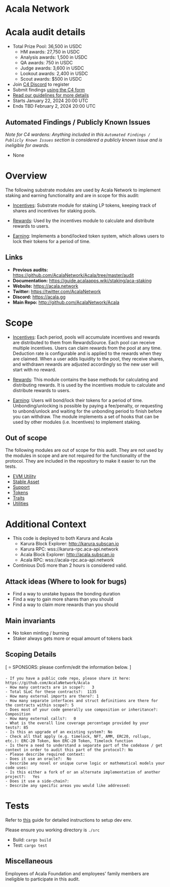 # Acala Network

# Acala audit details
- Total Prize Pool: 36,500 in USDC
  - HM awards: 27,750 in USDC
  - Analysis awards: 1,500 in USDC
  - QA awards: 750 in USDC
  - Judge awards: 3,600 in USDC
  - Lookout awards: 2,400 in USDC
  - Scout awards: $500 in USDC
- Join [C4 Discord](https://discord.gg/code4rena) to register
- Submit findings [using the C4 form](https://code4rena.com/contests/2024-01-acala/submit)
- [Read our guidelines for more details](https://docs.code4rena.com/roles/wardens)
- Starts January 22, 2024 20:00 UTC
- Ends TBD February 2, 2024 20:00 UTC

## Automated Findings / Publicly Known Issues
_Note for C4 wardens: Anything included in this `Automated Findings / Publicly Known Issues` section is considered a publicly known issue and is ineligible for awards._

- None

# Overview

The following substrate modules are used by Acala Network to implement staking and earning functionality and are in scope for this audit:

- [Incentives](https://github.com/code-423n4/2024-01-acala/tree/main/src/modules/incentives/): Substrate module for staking LP tokens, keeping track of shares and incentives for staking pools.

- [Rewards](https://github.com/code-423n4/2024-01-acala/tree/main/src/orml/rewards/): Used by the incentives module to calculate and distribute rewards to users.

- [Earning](https://github.com/code-423n4/2024-01-acala/tree/main/src/modules/earning/): Implements a bond/locked token system, which allows users to lock their tokens for a period of time.

## Links

- **Previous audits:** https://github.com/AcalaNetwork/Acala/tree/master/audit
- **Documentation:** https://guide.acalaapps.wiki/staking/aca-staking
- **Website:** https://acala.network
- **Twitter:** https://twitter.com/AcalaNetwork
- **Discord:** https://acala.gg
- **Main Repo:** http://github.com/AcalaNetwork/Acala

# Scope

- [Incentives](https://github.com/code-423n4/2024-01-acala/tree/main/src/modules/incentives/src/lib.rs): Each period, pools will accumulate incentives and rewards are distributed to them from RewardsSource. Each pool can receive multiple incentives. Users can claim rewards from the pool at any time. Deduction rate is configurable and is applied to the rewards when they are claimed. When a user adds liquidity to the pool, they receive shares, and withdrawn rewards are adjusted accordingly so the new user will start with no reward.

- [Rewards](https://github.com/code-423n4/2024-01-acala/tree/main/src/orml/rewards/src/lib.rs): This module contains the base methods for calculating and distributing rewards. It is used by the incentives module to calculate and distribute rewards to users.

- [Earning](https://github.com/code-423n4/2024-01-acala/tree/main/src/modules/earning/src/lib.rs): Users will bond/lock their tokens for a period of time. Unbonding/unlocking is possible by paying a fee/penalty, or requesting to unbond/unlock and waiting for the unbonding period to finish before you can withdraw. The module implements a set of hooks that can be used by other modules (i.e. Incentives) to implement staking.

## Out of scope

The following modules are out of scope for this audit. They are not used by the modules in scope and are not required for the functionality of the protocol. They are included in the repository to make it easier to run the tests.

- [EVM Utility](https://github.com/code-423n4/2024-01-acala/tree/main/src/modules/evm-utility)
- [Stable Asset](https://github.com/code-423n4/2024-01-acala/tree/main/src/modules/stable-asset)
- [Support](https://github.com/code-423n4/2024-01-acala/tree/main/src/modules/support)
- [Tokens](https://github.com/code-423n4/2024-01-acala/tree/main/src/orml/tokens)
- [Traits](https://github.com/code-423n4/2024-01-acala/tree/main/src/orml/traits)
- [Utilities](https://github.com/code-423n4/2024-01-acala/tree/main/src/orml/utilities)


# Additional Context

- This code is deployed to both Karura and Acala
  - Karura Block Explorer: http://karura.subscan.io
  - Karura RPC: wss://karura-rpc.aca-api.network
  - Acala Block Explorer: http://acala.subscan.io
  - Acala RPC: wss://acala-rpc.aca-api.network
- Continious DoS more than 2 hours is considered valid.

## Attack ideas (Where to look for bugs)

- Find a way to unstake bypass the bonding duration
- Find a way to gain more shares than you should
- Find a way to claim more rewards than you should

## Main invariants

- No token minting / burning
- Staker always gets more or equal amount of tokens back

## Scoping Details 
[ ⭐️ SPONSORS: please confirm/edit the information below. ]

```
- If you have a public code repo, please share it here: https://github.com/AcalaNetwork/Acala 
- How many contracts are in scope?:   3
- Total SLoC for these contracts?:  1135
- How many external imports are there?: 1 
- How many separate interfaces and struct definitions are there for the contracts within scope?: 5 
- Does most of your code generally use composition or inheritance?:   Composition
- How many external calls?:   0
- What is the overall line coverage percentage provided by your tests?: 85
- Is this an upgrade of an existing system?: No
- Check all that apply (e.g. timelock, NFT, AMM, ERC20, rollups, etc.): ERC-20 Token, Non ERC-20 Token, Timelock function
- Is there a need to understand a separate part of the codebase / get context in order to audit this part of the protocol?: No  
- Please describe required context:   
- Does it use an oracle?:  No
- Describe any novel or unique curve logic or mathematical models your code uses: 
- Is this either a fork of or an alternate implementation of another project?:   Yes
- Does it use a side-chain?: 
- Describe any specific areas you would like addressed:
```

# Tests

Refer to [this](https://docs.substrate.io/install/) guide for detailed instructions to setup dev env.

Please ensure you working directory is `./src`

- Build: `cargo build`
- Test: `cargo test`

## Miscellaneous

Employees of Acala Foundation and employees' family members are ineligible to participate in this audit.
